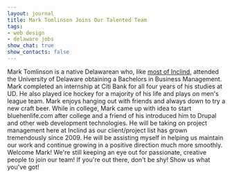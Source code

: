 ```yaml
---
layout: journal
title: Mark Tomlinson Joins Our Talented Team
tags: 
- web design
- delaware jobs
show_chat: true
show_contacts: false
---
```


Mark Tomlinson is a native Delawarean who, like <a href="/about/index.htm">most of Inclind</a>, attended the University of Delaware obtaining a Bachelors in Business Management. Mark completed an internship at Citi Bank for all four years of his studies at UD. He also played ice hockey for a majority of his life and plays on men&#39;s league team. Mark enjoys hanging out with friends and always down to try a new craft beer. While in college, Mark came up with idea to start bluehenlife.com after college and a friend of his introduced him to Drupal and other web development technologies. He will be taking on project management here at Inclind as our client/project list has grown tremendously since 2009. He will be assisting myself in helping us maintain our work and continue growing in a positive direction much more smoothly. Welcome Mark! We&#39;re still keeping an eye out for passionate, creative people to join our team! If you&#39;re out there, don&#39;t be shy! Show us what you&#39;ve got!